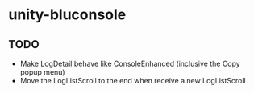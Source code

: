 unity-bluconsole
================


TODO
----

* Make LogDetail behave like ConsoleEnhanced (inclusive the Copy popup menu)
* Move the LogListScroll to the end when receive a new LogListScroll

